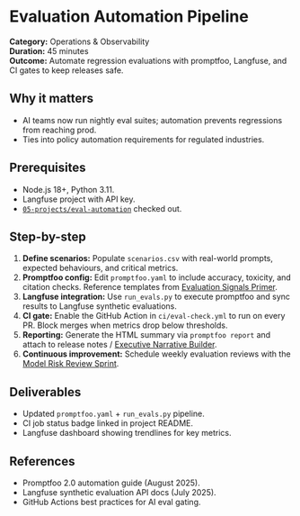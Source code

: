 # Evaluation Automation Pipeline

**Category:** Operations & Observability  
**Duration:** 45 minutes  
**Outcome:** Automate regression evaluations with promptfoo, Langfuse, and CI gates to keep releases safe.

## Why it matters
- AI teams now run nightly eval suites; automation prevents regressions from reaching prod.
- Ties into policy automation requirements for regulated industries.

## Prerequisites
- Node.js 18+, Python 3.11.
- Langfuse project with API key.
- [`05-projects/eval-automation`](../../05-projects/eval-automation/README.md) checked out.

## Step-by-step
1. **Define scenarios:** Populate `scenarios.csv` with real-world prompts, expected behaviours, and critical metrics.
2. **Promptfoo config:** Edit `promptfoo.yaml` to include accuracy, toxicity, and citation checks. Reference templates from [Evaluation Signals Primer](foundations-evaluation-signals.md).
3. **Langfuse integration:** Use `run_evals.py` to execute promptfoo and sync results to Langfuse synthetic evaluations.
4. **CI gate:** Enable the GitHub Action in `ci/eval-check.yml` to run on every PR. Block merges when metrics drop below thresholds.
5. **Reporting:** Generate the HTML summary via `promptfoo report` and attach to release notes / [Executive Narrative Builder](storytelling-exec-brief.md).
6. **Continuous improvement:** Schedule weekly evaluation reviews with the [Model Risk Review Sprint](governance-model-risk-review.md).

## Deliverables
- Updated `promptfoo.yaml` + `run_evals.py` pipeline.
- CI job status badge linked in project README.
- Langfuse dashboard showing trendlines for key metrics.

## References
- Promptfoo 2.0 automation guide (August 2025).
- Langfuse synthetic evaluation API docs (July 2025).
- GitHub Actions best practices for AI eval gating.
